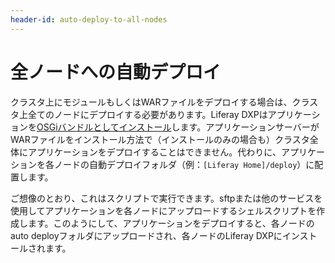 ```yaml
---
header-id: auto-deploy-to-all-nodes
---
```


# 全ノードへの自動デプロイ

クラスタ上にモジュールもしくはWARファイルをデプロイする場合は、クラスタ上全てのノードにデプロイする必要があります。Liferay DXPはアプリケーションを[OSGiバンドルとしてインストール](/develop/tutorials/-/knowledge_base/7-1/using-the-wab-generator)します。アプリケーションサーバーがWARファイルをインストール方法で（インストールのみの場合も）クラスタ全体にアプリケーションをデプロイすることはできません。代わりに、アプリケーションを各ノードの自動デプロイフォルダ（例：`[Liferay Home]/deploy`）に配置します。


ご想像のとおり、これはスクリプトで実行できます。sftpまたは他のサービスを使用してアプリケーションを各ノードにアップロードするシェルスクリプトを作成します。このようにして、アプリケーションをデプロイすると、各ノードのauto deployフォルダにアップロードされ、各ノードのLiferay DXPにインストールされます。
